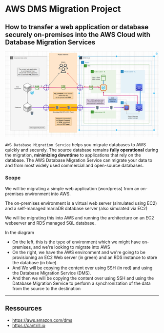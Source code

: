 # AWS DMS Migration Project

## How to transfer a web application or database securely on-premises into the AWS Cloud with Database Migration Services

![This is an image](https://github.com/stanleycharles/AWS/blob/main/AWS%20DMS%20Migration%20Project/AWS%20DMS%20Migration%20Diagram.png)

``AWS Database Migration Service`` helps you migrate databases to AWS quickly and securely. The source database remains **fully operational** during the migration, **minimizing downtime** to applications that rely on the database. The AWS Database Migration Service can migrate your data to and from most widely used commercial and open-source databases.

### Scope

We will be migrating a simple web application (wordpress) from an on-premises environment into AWS.

The on-premises environment is a virtual web server (simulated using EC2) and a self-managed mariaDB database server (also simulated via EC2)

We will be migrating this into AWS and running the architecture on an EC2 webserver and RDS managed SQL database.

In the diagram
 - On the left, this is the type of environment which we might have on-premises, and we're looking to migrate into AWS
 - On the right, we have the AWS environment and we're going to be provisioning an EC2 Web server (in green) and an RDS instance to store the database (in blue).
 - And We will be copying the content over using SSH (in red) and using the Database Migration Service (DMS).
 - And then we will be copying the content over using SSH and using the Database Migration Service to perform a synchronization of the data from the source to the destination

  ---
  
  ## Ressources
   - https://aws.amazon.com/dms
   - https://cantrill.io
   
